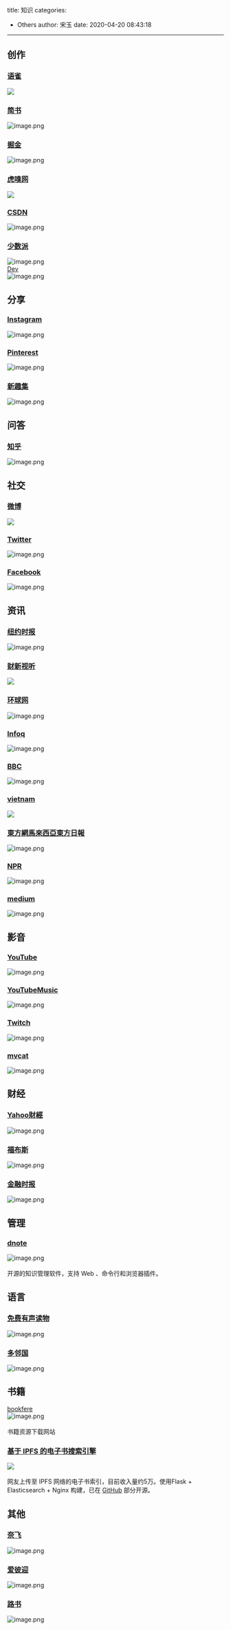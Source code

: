 title: 知识
categories:
 - Others
author: 宋玉
date: 2020-04-20 08:43:18
---

## 创作

### [语雀](https://www.yuque.com/explore/headlines)
![](https://cdn.nlark.com/yuque/0/2020/png/394169/1583846461513-d6cbc68a-a72b-42d7-a83c-fec39036e830.png#align=left&display=inline&height=769&margin=%5Bobject%20Object%5D&originHeight=769&originWidth=1440&size=0&status=done&style=none&width=1440)

### [简书](https://www.jianshu.com/)
![image.png](https://cdn.nlark.com/yuque/0/2020/png/394169/1583846738490-4bd0743e-c552-4fc5-9a07-a22d4509c02b.png#align=left&display=inline&height=765&margin=%5Bobject%20Object%5D&name=image.png&originHeight=1530&originWidth=2880&size=655483&status=done&style=none&width=1440)

### [掘金](https://juejin.im/)
![image.png](https://cdn.nlark.com/yuque/0/2020/png/394169/1583846765540-9e1708e2-7391-41d1-8319-5782cf5ff39e.png#align=left&display=inline&height=762&margin=%5Bobject%20Object%5D&name=image.png&originHeight=1524&originWidth=2880&size=655551&status=done&style=none&width=1440)

### [虎嗅网](https://www.huxiu.com/)
![](https://cdn.nlark.com/yuque/0/2020/png/394169/1583846462188-fc25f623-c5ab-42e9-a7e5-9f8a170a12aa.png#align=left&display=inline&height=769&margin=%5Bobject%20Object%5D&originHeight=769&originWidth=1440&size=0&status=done&style=none&width=1440)<br />


### [CSDN](https://www.csdn.net/)
![image.png](https://cdn.nlark.com/yuque/0/2020/png/394169/1583846847970-292a01ec-6fac-44c8-9ff9-011cde8bdc23.png#align=left&display=inline&height=764&margin=%5Bobject%20Object%5D&name=image.png&originHeight=1528&originWidth=2876&size=3067456&status=done&style=none&width=1438)

### [少数派](https://sspai.com/)
![image.png](https://cdn.nlark.com/yuque/0/2020/png/394169/1583847136328-ea7878e8-80e1-425d-9e68-1641b83f008f.png#align=left&display=inline&height=761&margin=%5Bobject%20Object%5D&name=image.png&originHeight=1522&originWidth=2876&size=1609207&status=done&style=none&width=1438)<br />[Dev](https://dev.to/)<br />![image.png](https://cdn.nlark.com/yuque/0/2020/png/394169/1584075877713-005291ea-0572-4418-9414-caf8cc2885ee.png#align=left&display=inline&height=765&margin=%5Bobject%20Object%5D&name=image.png&originHeight=1530&originWidth=2880&size=499572&status=done&style=none&width=1440)

## 分享

### [Instagram](https://www.instagram.com/)
![image.png](https://cdn.nlark.com/yuque/0/2020/png/394169/1583976192010-20bc3120-9bd8-48cb-a02e-d3af025b2516.png#align=left&display=inline&height=761&margin=%5Bobject%20Object%5D&name=image.png&originHeight=1522&originWidth=2880&size=3514966&status=done&style=none&width=1440)<br />


### [Pinterest](https://www.pinterest.co.uk/)
![image.png](https://cdn.nlark.com/yuque/0/2020/png/394169/1583847336769-357d5f11-f773-4d14-bd6d-444a3dac3c00.png#align=left&display=inline&height=762&margin=%5Bobject%20Object%5D&name=image.png&originHeight=1524&originWidth=2878&size=3503374&status=done&style=none&width=1439)

### [新趣集](https://xinquji.com/)
![image.png](https://cdn.nlark.com/yuque/0/2020/png/394169/1583848392129-37699d9d-ce97-4ffc-aee5-df44ea97bc82.png#align=left&display=inline&height=765&margin=%5Bobject%20Object%5D&name=image.png&originHeight=1530&originWidth=2868&size=669338&status=done&style=none&width=1434)

## 问答

### [知乎](https://www.zhihu.com/)
![image.png](https://cdn.nlark.com/yuque/0/2020/png/394169/1583846813218-da8733af-83f7-467f-8231-64935f872348.png#align=left&display=inline&height=760&margin=%5Bobject%20Object%5D&name=image.png&originHeight=1520&originWidth=2876&size=1225298&status=done&style=none&width=1438)<br />


## 社交

### [微博](https://weibo.com/)
![](https://cdn.nlark.com/yuque/0/2020/png/394169/1583846461193-62ee3a9d-a950-4993-bfc4-4674e9fd85f5.png#align=left&display=inline&height=769&margin=%5Bobject%20Object%5D&originHeight=769&originWidth=1440&size=0&status=done&style=none&width=1440)

### [Twitter](https://twitter.com/home?lang=zh-cn)
![image.png](https://cdn.nlark.com/yuque/0/2020/png/394169/1583847010822-0f49ef8d-7a08-4860-b837-0c6d03b86a61.png#align=left&display=inline&height=762&margin=%5Bobject%20Object%5D&name=image.png&originHeight=1524&originWidth=2880&size=1418421&status=done&style=none&width=1440)

### [Facebook](https://www.facebook.com/)
![image.png](https://cdn.nlark.com/yuque/0/2020/png/394169/1583847051624-41efeee1-47e9-4399-8936-1f57937efee8.png#align=left&display=inline&height=758&margin=%5Bobject%20Object%5D&name=image.png&originHeight=1516&originWidth=2876&size=1015156&status=done&style=none&width=1438)

## 资讯

### [纽约时报](https://cn.nytimes.com/)
![image.png](https://cdn.nlark.com/yuque/0/2020/png/394169/1585644840239-73b9dcfd-d411-464f-a68a-1d2df46afe7f.png#align=left&display=inline&height=766&margin=%5Bobject%20Object%5D&name=image.png&originHeight=1532&originWidth=2878&size=2841072&status=done&style=none&width=1439)

### [财新视听](http://video.caixin.com/)
![](https://cdn.nlark.com/yuque/0/2020/png/394169/1583846461799-bea95d42-4001-4f2a-9373-0b4fb813f3a1.png#align=left&display=inline&height=769&margin=%5Bobject%20Object%5D&originHeight=769&originWidth=1440&size=0&status=done&style=none&width=1440)

### [环球网](https://www.huanqiu.com/)
![image.png](https://cdn.nlark.com/yuque/0/2020/png/394169/1583848535595-21a5f661-9280-4456-a616-631b331bd506.png#align=left&display=inline&height=762&margin=%5Bobject%20Object%5D&name=image.png&originHeight=1524&originWidth=2880&size=3748388&status=done&style=none&width=1440)

### [Infoq](https://www.infoq.cn/)
![image.png](https://cdn.nlark.com/yuque/0/2020/png/394169/1583847107492-06ca2420-cf56-4047-b563-5d56961f291c.png#align=left&display=inline&height=763&margin=%5Bobject%20Object%5D&name=image.png&originHeight=1526&originWidth=2876&size=1338936&status=done&style=none&width=1438)

### [BBC](https://www.bbc.com/)
![image.png](https://cdn.nlark.com/yuque/0/2020/png/394169/1583847212319-f31e690f-8888-49f7-96e8-93b30d935458.png#align=left&display=inline&height=759&margin=%5Bobject%20Object%5D&name=image.png&originHeight=1518&originWidth=2870&size=5292122&status=done&style=none&width=1435)

### [vietnam](http://cn.vietnam.vn/)
![](https://cdn.nlark.com/yuque/0/2020/png/394169/1583846461524-93969169-c7f8-4720-be19-e4af58f685d3.png#align=left&display=inline&height=769&margin=%5Bobject%20Object%5D&originHeight=769&originWidth=1440&size=0&status=done&style=none&width=1440)

### [東方網馬來西亞東方日報](https://www.orientaldaily.com.my/news/business/2020/03/09/330303)
![image.png](https://cdn.nlark.com/yuque/0/2020/png/394169/1583847596580-1b67cb08-ea3e-4e50-ab2d-dda74d23e5f6.png#align=left&display=inline&height=761&margin=%5Bobject%20Object%5D&name=image.png&originHeight=1522&originWidth=2876&size=2603728&status=done&style=none&width=1438)

### [NPR](https://www.npr.org/)
![image.png](https://cdn.nlark.com/yuque/0/2020/png/394169/1583847639297-62276e6b-7912-4282-8dcf-271e14d197a1.png#align=left&display=inline&height=765&margin=%5Bobject%20Object%5D&name=image.png&originHeight=1530&originWidth=2880&size=3578923&status=done&style=none&width=1440)

### [medium](https://medium.com/)
![image.png](https://cdn.nlark.com/yuque/0/2020/png/394169/1586404407397-414c0e4c-83b4-493e-9891-46cdd4daa9d2.png#align=left&display=inline&height=766&margin=%5Bobject%20Object%5D&name=image.png&originHeight=1532&originWidth=2880&size=1627231&status=done&style=none&width=1440)

## 影音

### [YouTube](https://www.youtube.com/)
![image.png](https://cdn.nlark.com/yuque/0/2020/png/394169/1583847438406-ad79f23c-e8e6-447a-9fa3-3fde17103bd7.png#align=left&display=inline&height=765&margin=%5Bobject%20Object%5D&name=image.png&originHeight=1530&originWidth=2876&size=3077083&status=done&style=none&width=1438)

### [YouTubeMusic](https://music.youtube.com/tasteprofile)
![image.png](https://cdn.nlark.com/yuque/0/2020/png/394169/1583847656621-68116388-9943-4065-8335-247f1126ffa7.png#align=left&display=inline&height=764&margin=%5Bobject%20Object%5D&name=image.png&originHeight=1528&originWidth=2880&size=4223604&status=done&style=none&width=1440)

### [Twitch](https://www.twitch.tv/)
![image.png](https://cdn.nlark.com/yuque/0/2020/png/394169/1583847417101-e6c7f3c6-246d-4066-98bd-1a8030e756f2.png#align=left&display=inline&height=766&margin=%5Bobject%20Object%5D&name=image.png&originHeight=1532&originWidth=2864&size=2553503&status=done&style=none&width=1432)

### [mvcat](http://www.mvcat.com/)
![image.png](https://cdn.nlark.com/yuque/0/2020/png/394169/1584058191489-519d93e1-427e-4fc6-b976-5867f418a5d5.png#align=left&display=inline&height=765&margin=%5Bobject%20Object%5D&name=image.png&originHeight=1530&originWidth=2880&size=291820&status=done&style=none&width=1440)

## 财经

### [Yahoo財經](https://hk.finance.yahoo.com/)
![image.png](https://cdn.nlark.com/yuque/0/2020/png/394169/1583847671524-f889442a-acfb-4f36-942d-0ba86acd6939.png#align=left&display=inline&height=764&margin=%5Bobject%20Object%5D&name=image.png&originHeight=1528&originWidth=2878&size=2991385&status=done&style=none&width=1439)

### [福布斯](https://www.forbes.com/)
![image.png](https://cdn.nlark.com/yuque/0/2020/png/394169/1583931216054-4b123d2f-37cf-450b-a05f-9839660939a3.png#align=left&display=inline&height=761&margin=%5Bobject%20Object%5D&name=image.png&originHeight=1522&originWidth=2878&size=3412216&status=done&style=none&width=1439)

### [金融时报](https://www.ft.com/)
![image.png](https://cdn.nlark.com/yuque/0/2020/png/394169/1585100089130-2f6bbc79-acf2-4a7c-9c5a-4a5b32216f82.png#align=left&display=inline&height=767&margin=%5Bobject%20Object%5D&name=image.png&originHeight=1534&originWidth=2880&size=1389072&status=done&style=none&width=1440)

## 管理

### [dnote](https://github.com/dnote/dnote)
![image.png](https://cdn.nlark.com/yuque/0/2020/png/394169/1584077509958-275d814f-1de6-4cb4-868c-e0c12d6a7c34.png#align=left&display=inline&height=760&margin=%5Bobject%20Object%5D&name=image.png&originHeight=1520&originWidth=2870&size=291969&status=done&style=none&width=1435)<br />
<br />开源的知识管理软件，支持 Web 、命令行和浏览器插件。

## 语言

### [免费有声读物](http://www.openculture.com/freeaudiobooks)
![image.png](https://cdn.nlark.com/yuque/0/2020/png/394169/1584077601396-b34f64a0-04aa-49f6-98fd-dd7f2edf9baf.png#align=left&display=inline&height=759&margin=%5Bobject%20Object%5D&name=image.png&originHeight=1518&originWidth=2880&size=558471&status=done&style=none&width=1440)

### [多邻国](https://www.duolingo.com/)
![image.png](https://cdn.nlark.com/yuque/0/2020/png/394169/1586337865411-20a1cc3a-2c3a-4a52-8101-236117bdfcd7.png#align=left&display=inline&height=765&margin=%5Bobject%20Object%5D&name=image.png&originHeight=1530&originWidth=2874&size=252209&status=done&style=none&width=1437)

## 书籍
[bookfere](https://bookfere.com/)<br />![image.png](https://cdn.nlark.com/yuque/0/2020/png/394169/1585099943203-12e33acf-e738-4dce-8d9e-bbae4fce350f.png#align=left&display=inline&height=766&margin=%5Bobject%20Object%5D&name=image.png&originHeight=1532&originWidth=2874&size=499935&status=done&style=none&width=1437)<br />
<br />书籍资源下载网站

### [基于 IPFS 的电子书搜索引擎](https://i-book.in/)
![](https://cdn.nlark.com/yuque/0/2020/jpeg/394169/1585723375585-5cac35d6-733f-4edd-a381-ee1995e696c8.jpeg#align=left&display=inline&height=411&margin=%5Bobject%20Object%5D&originHeight=411&originWidth=700&size=0&status=done&style=none&width=700)<br />
<br />网友上传至 IPFS 网络的电子书索引，目前收入量约5万。使用Flask + Elasticsearch + Nginx 构建，已在 [GitHub](https://github.com/SaltyLeo/i-book.in) 部分开源。

## 其他

### [奈飞](https://www.netflix.com/)
![image.png](https://cdn.nlark.com/yuque/0/2020/png/394169/1585723419941-759d481d-1088-4d63-8165-010111e0301b.png#align=left&display=inline&height=763&margin=%5Bobject%20Object%5D&name=image.png&originHeight=1526&originWidth=2880&size=7443287&status=done&style=none&width=1440)

### [爱彼迎](https://www.airbnb.cn/)
![image.png](https://cdn.nlark.com/yuque/0/2020/png/394169/1585723520466-79452145-8456-4b4f-a0fd-f61ca36bc54d.png#align=left&display=inline&height=763&margin=%5Bobject%20Object%5D&name=image.png&originHeight=1526&originWidth=2880&size=3346618&status=done&style=none&width=1440)<br />


### [路书](https://www.imxingzhe.com/lushu/)
![image.png](https://cdn.nlark.com/yuque/0/2020/png/394169/1586423882883-6352a4a8-2606-4cf3-9fbc-8a85c51a32d7.png#align=left&display=inline&height=763&margin=%5Bobject%20Object%5D&name=image.png&originHeight=1526&originWidth=2880&size=4671784&status=done&style=none&width=1440)
